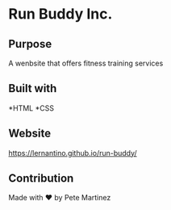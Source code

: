 # Run Buddy Inc.

## Purpose
A wenbsite that offers fitness training services

## Built with
*HTML
*CSS

## Website
https://lernantino.github.io/run-buddy/

## Contribution
Made with ❤️ by Pete Martinez
